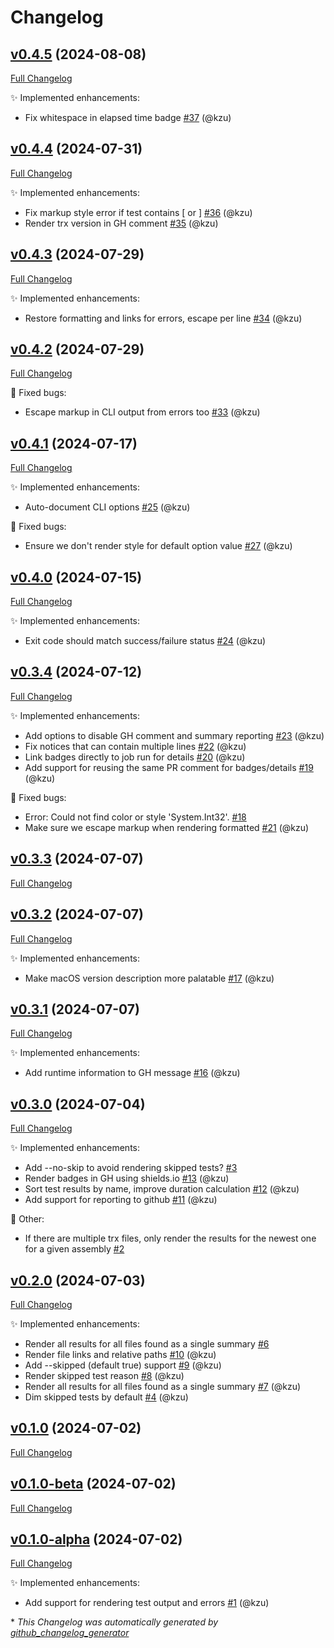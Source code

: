 # Changelog

## [v0.4.5](https://github.com/devlooped/dotnet-trx/tree/v0.4.5) (2024-08-08)

[Full Changelog](https://github.com/devlooped/dotnet-trx/compare/v0.4.4...v0.4.5)

:sparkles: Implemented enhancements:

- Fix whitespace in elapsed time badge [\#37](https://github.com/devlooped/dotnet-trx/pull/37) (@kzu)

## [v0.4.4](https://github.com/devlooped/dotnet-trx/tree/v0.4.4) (2024-07-31)

[Full Changelog](https://github.com/devlooped/dotnet-trx/compare/v0.4.3...v0.4.4)

:sparkles: Implemented enhancements:

- Fix markup style error if test contains \[ or \] [\#36](https://github.com/devlooped/dotnet-trx/pull/36) (@kzu)
- Render trx version in GH comment [\#35](https://github.com/devlooped/dotnet-trx/pull/35) (@kzu)

## [v0.4.3](https://github.com/devlooped/dotnet-trx/tree/v0.4.3) (2024-07-29)

[Full Changelog](https://github.com/devlooped/dotnet-trx/compare/v0.4.2...v0.4.3)

:sparkles: Implemented enhancements:

- Restore formatting and links for errors, escape per line [\#34](https://github.com/devlooped/dotnet-trx/pull/34) (@kzu)

## [v0.4.2](https://github.com/devlooped/dotnet-trx/tree/v0.4.2) (2024-07-29)

[Full Changelog](https://github.com/devlooped/dotnet-trx/compare/v0.4.1...v0.4.2)

:bug: Fixed bugs:

- Escape markup in CLI output from errors too [\#33](https://github.com/devlooped/dotnet-trx/pull/33) (@kzu)

## [v0.4.1](https://github.com/devlooped/dotnet-trx/tree/v0.4.1) (2024-07-17)

[Full Changelog](https://github.com/devlooped/dotnet-trx/compare/v0.4.0...v0.4.1)

:sparkles: Implemented enhancements:

- Auto-document CLI options [\#25](https://github.com/devlooped/dotnet-trx/pull/25) (@kzu)

:bug: Fixed bugs:

- Ensure we don't render style for default option value [\#27](https://github.com/devlooped/dotnet-trx/pull/27) (@kzu)

## [v0.4.0](https://github.com/devlooped/dotnet-trx/tree/v0.4.0) (2024-07-15)

[Full Changelog](https://github.com/devlooped/dotnet-trx/compare/v0.3.4...v0.4.0)

:sparkles: Implemented enhancements:

- Exit code should match success/failure status [\#24](https://github.com/devlooped/dotnet-trx/pull/24) (@kzu)

## [v0.3.4](https://github.com/devlooped/dotnet-trx/tree/v0.3.4) (2024-07-12)

[Full Changelog](https://github.com/devlooped/dotnet-trx/compare/v0.3.3...v0.3.4)

:sparkles: Implemented enhancements:

- Add options to disable GH comment and summary reporting [\#23](https://github.com/devlooped/dotnet-trx/pull/23) (@kzu)
- Fix notices that can contain multiple lines [\#22](https://github.com/devlooped/dotnet-trx/pull/22) (@kzu)
- Link badges directly to job run for details [\#20](https://github.com/devlooped/dotnet-trx/pull/20) (@kzu)
- Add support for reusing the same PR comment for badges/details [\#19](https://github.com/devlooped/dotnet-trx/pull/19) (@kzu)

:bug: Fixed bugs:

- Error: Could not find color or style 'System.Int32'. [\#18](https://github.com/devlooped/dotnet-trx/issues/18)
- Make sure we escape markup when rendering formatted [\#21](https://github.com/devlooped/dotnet-trx/pull/21) (@kzu)

## [v0.3.3](https://github.com/devlooped/dotnet-trx/tree/v0.3.3) (2024-07-07)

[Full Changelog](https://github.com/devlooped/dotnet-trx/compare/v0.3.2...v0.3.3)

## [v0.3.2](https://github.com/devlooped/dotnet-trx/tree/v0.3.2) (2024-07-07)

[Full Changelog](https://github.com/devlooped/dotnet-trx/compare/v0.3.1...v0.3.2)

:sparkles: Implemented enhancements:

- Make macOS version description more palatable [\#17](https://github.com/devlooped/dotnet-trx/pull/17) (@kzu)

## [v0.3.1](https://github.com/devlooped/dotnet-trx/tree/v0.3.1) (2024-07-07)

[Full Changelog](https://github.com/devlooped/dotnet-trx/compare/v0.3.0...v0.3.1)

:sparkles: Implemented enhancements:

- Add runtime information to GH message [\#16](https://github.com/devlooped/dotnet-trx/pull/16) (@kzu)

## [v0.3.0](https://github.com/devlooped/dotnet-trx/tree/v0.3.0) (2024-07-04)

[Full Changelog](https://github.com/devlooped/dotnet-trx/compare/v0.2.0...v0.3.0)

:sparkles: Implemented enhancements:

- Add --no-skip to avoid rendering skipped tests? [\#3](https://github.com/devlooped/dotnet-trx/issues/3)
- Render badges in GH using shields.io [\#13](https://github.com/devlooped/dotnet-trx/pull/13) (@kzu)
- Sort test results by name, improve duration calculation [\#12](https://github.com/devlooped/dotnet-trx/pull/12) (@kzu)
- Add support for reporting to github [\#11](https://github.com/devlooped/dotnet-trx/pull/11) (@kzu)

:hammer: Other:

- If there are multiple trx files, only render the results for the newest one for a given assembly [\#2](https://github.com/devlooped/dotnet-trx/issues/2)

## [v0.2.0](https://github.com/devlooped/dotnet-trx/tree/v0.2.0) (2024-07-03)

[Full Changelog](https://github.com/devlooped/dotnet-trx/compare/v0.1.0...v0.2.0)

:sparkles: Implemented enhancements:

- Render all results for all files found as a single summary [\#6](https://github.com/devlooped/dotnet-trx/issues/6)
- Render file links and relative paths [\#10](https://github.com/devlooped/dotnet-trx/pull/10) (@kzu)
- Add --skipped \(default true\) support [\#9](https://github.com/devlooped/dotnet-trx/pull/9) (@kzu)
- Render skipped test reason [\#8](https://github.com/devlooped/dotnet-trx/pull/8) (@kzu)
- Render all results for all files found as a single summary [\#7](https://github.com/devlooped/dotnet-trx/pull/7) (@kzu)
- Dim skipped tests by default [\#4](https://github.com/devlooped/dotnet-trx/pull/4) (@kzu)

## [v0.1.0](https://github.com/devlooped/dotnet-trx/tree/v0.1.0) (2024-07-02)

[Full Changelog](https://github.com/devlooped/dotnet-trx/compare/v0.1.0-beta...v0.1.0)

## [v0.1.0-beta](https://github.com/devlooped/dotnet-trx/tree/v0.1.0-beta) (2024-07-02)

[Full Changelog](https://github.com/devlooped/dotnet-trx/compare/v0.1.0-alpha...v0.1.0-beta)

## [v0.1.0-alpha](https://github.com/devlooped/dotnet-trx/tree/v0.1.0-alpha) (2024-07-02)

[Full Changelog](https://github.com/devlooped/dotnet-trx/compare/da76f91bbb92492066d851ef07b833bb6618a8db...v0.1.0-alpha)

:sparkles: Implemented enhancements:

- Add support for rendering test output and errors [\#1](https://github.com/devlooped/dotnet-trx/pull/1) (@kzu)



\* *This Changelog was automatically generated by [github_changelog_generator](https://github.com/github-changelog-generator/github-changelog-generator)*
